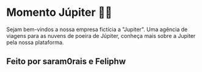 # Momento Júpiter 🌌✨
Sejam bem-vindos a nossa empresa fictícia a "Jupiter". Uma agência de viagens para as nuvens de poeira de Júpiter, conheça mais sobre a Jupiter pela nossa plataforma.

## Feito por saram0rais e Feliphw
